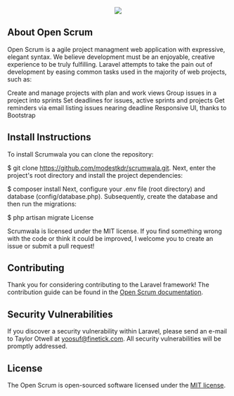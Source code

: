 <p align="center"><img src="https://avatars3.githubusercontent.com/u/20103506?v=3&s=200"></p>


## About Open Scrum

Open Scrum is a agile project managment web application with expressive, elegant syntax. We believe development must be an enjoyable, creative experience to be truly fulfilling. Laravel attempts to take the pain out of development by easing common tasks used in the majority of web projects, such as:

Create and manage projects with plan and work views
Group issues in a project into sprints
Set deadlines for issues, active sprints and projects
Get reminders via email listing issues nearing deadline
Responsive UI, thanks to Bootstrap

## Install Instructions

To install Scrumwala you can clone the repository:

$ git clone https://github.com/modestkdr/scrumwala.git.
Next, enter the project's root directory and install the project dependencies:

$ composer install
Next, configure your .env file (root directory) and database (config/database.php). Subsequently, create the database and then run the migrations:

$ php artisan migrate
License

Scrumwala is licensed under the MIT license. If you find something wrong with the code or think it could be improved, I welcome you to create an issue or submit a pull request!

## Contributing

Thank you for considering contributing to the Laravel framework! The contribution guide can be found in the [Open Scrum documentation](http://openscrum.org/docs/contributions).

## Security Vulnerabilities

If you discover a security vulnerability within Laravel, please send an e-mail to Taylor Otwell at yoosuf@finetick.com. All security vulnerabilities will be promptly addressed.

## License

The Open Scrum is open-sourced software licensed under the [MIT license](http://opensource.org/licenses/MIT).
